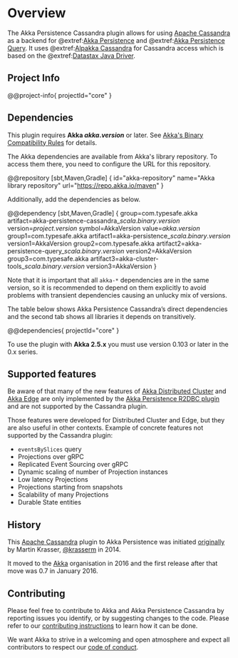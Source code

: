 # Overview

The Akka Persistence Cassandra plugin allows for using [Apache Cassandra](https://cassandra.apache.org) as a backend for @extref:[Akka Persistence](akka:typed/persistence.html) and @extref:[Akka Persistence Query](akka:persistence-query.html). It uses @extref:[Alpakka Cassandra](alpakka:cassandra.html) for Cassandra access which is based on the @extref:[Datastax Java Driver](java-driver:).

## Project Info

@@project-info{ projectId="core" }

## Dependencies

This plugin requires **Akka $akka.version$** or later. See [Akka's Binary Compatibility Rules](https://doc.akka.io/libraries/akka-core/current/common/binary-compatibility-rules.html) for details.

The Akka dependencies are available from Akka's library repository. To access them there, you need to configure the URL for this repository.

@@repository [sbt,Maven,Gradle] {
id="akka-repository"
name="Akka library repository"
url="https://repo.akka.io/maven"
}

Additionally, add the dependencies as below.

@@dependency [sbt,Maven,Gradle] {
  group=com.typesafe.akka
  artifact=akka-persistence-cassandra_$scala.binary.version$
  version=$project.version$
  symbol=AkkaVersion
  value=$akka.version$
  group1=com.typesafe.akka
  artifact1=akka-persistence_$scala.binary.version$
  version1=AkkaVersion
  group2=com.typesafe.akka
  artifact2=akka-persistence-query_$scala.binary.version$
  version2=AkkaVersion
  group3=com.typesafe.akka
  artifact3=akka-cluster-tools_$scala.binary.version$
  version3=AkkaVersion
}

Note that it is important that all `akka-*` dependencies are in the same version, so it is recommended to depend on them explicitly to avoid problems with transient dependencies causing an unlucky mix of versions.

The table below shows Akka Persistence Cassandra’s direct dependencies and the second tab shows all libraries it depends on transitively.

@@dependencies{ projectId="core" }

To use the plugin with **Akka 2.5.x** you must use version 0.103 or later in the 0.x series. 

## Supported features

Be aware of that many of the new features of [Akka Distributed Cluster](https://doc.akka.io/libraries/akka-distributed-cluster/current/)
and [Akka Edge](https://doc.akka.io/libraries/akka-edge/current/) are only implemented by the
[Akka Persistence R2DBC plugin](https://doc.akka.io/libraries/akka-persistence-r2dbc/current/) and are not supported by the
Cassandra plugin.

Those features were developed for Distributed Cluster and Edge, but they are also useful in other contexts.
Example of concrete features not supported by the Cassandra plugin: 

* `eventsBySlices` query
* Projections over gRPC
* Replicated Event Sourcing over gRPC
* Dynamic scaling of number of Projection instances
* Low latency Projections
* Projections starting from snapshots
* Scalability of many Projections
* Durable State entities

## History

This [Apache Cassandra](https://cassandra.apache.org/) plugin to Akka Persistence was initiated [originally](https://github.com/krasserm/akka-persistence-cassandra) by Martin Krasser, [@krasserm](https://github.com/krasserm) in 2014.

It moved to the [Akka](https://github.com/akka/) organisation in 2016 and the first release after that move was 0.7 in January 2016.

## Contributing

Please feel free to contribute to Akka and Akka Persistence Cassandra by reporting issues you identify, or by suggesting changes to the code. Please refer to our [contributing instructions](https://github.com/akka/akka/blob/main/CONTRIBUTING.md) to learn how it can be done.

We want Akka to strive in a welcoming and open atmosphere and expect all contributors to respect our [code of conduct](https://www.lightbend.com/conduct).
